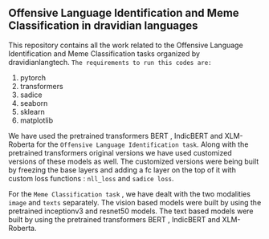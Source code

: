 ## Offensive Language Identification and Meme Classification in dravidian languages
This repository contains all the work related to the Offensive Language Identification and Meme Classification  tasks organized by dravidianlangtech.
`The requirements to run this codes are:`
1. pytorch
2. transformers
3. sadice
4. seaborn
5. sklearn
6. matplotlib

We have used the pretrained transformers BERT , IndicBERT and XLM-Roberta for the ``Offensive Language Identification task``. Along with the pretrained transformers original versions we have used customized versions of these models as well.
The customized versions were being built by freezing the base layers and adding a fc layer on the top of it with custom loss functions :
`nll_loss` and `sadice loss`.

For the ``Meme Classification task`` , we have dealt with the two modalities `image` and `texts` separately.
The vision based models were built by using the pretrained inceptionv3 and resnet50 models.
The text based models were built by using the pretrained transformers BERT , IndicBERT and XLM-Roberta.
